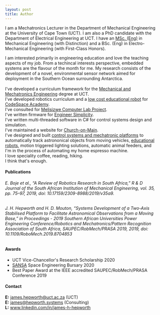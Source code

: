 ```yaml
---
layout: post
title: Author
---
```


I am a Mechatronics Lecturer in the Department of Mechanical Engineering at the University of Cape Town (UCT). I am also a PhD candidate with the Department of Electrical Engineering at UCT. I have an [MSc. (Eng)](https://github.com/opus-meum/masters) in Mechanical Engineering (with Distinction) and a BSc. (Eng) in Electro-Mechanical Engineering (with First-Class Honors).

I am interested primarily in engineering education and love the teaching aspects of my job. From a techincal interests perspective, embedded systems are the flavour of the month for me. My research consists of the development of a novel, environmental sensor network aimed for deployment in the Southern Ocean surrounding Antarctica.<br><br>
I've developed a curriculum framework for the [Mechanical and Mechatronics Engineering](http://www.mecheng.uct.ac.za/mec/ug/bsc-elec-mech-eng) degree at UCT.<br>
I've developed robotics curriculum and a [low cost educational robot](https://i.imgur.com/zl1sJ1g.jpg) for [CodeSpace Academy](https://www.codespace.co.za).<br>
I've consulted for [Melisizwe Computer Lab Project](https://melisizwe.co.za).<br>
I've written firmware for [Engineer Simplicity](http://www.engineersimplicity.com).<br>
I've written multi-threaded software in C# for control systems design and simulation.<br>
I've maintained a website for [Church-on-Main](https://churchonmain.org.za).<br>
I've designed and built [control systems and mechatronic platforms](https://imgur.com/a/ePyzVF8) to automatically track astrononical objects from moving vehicles, [educational robots](https://imgur.com/a/t6GHrvK), motion triggered lighting solutions, automatic animal feeders, and I'm in the process of automating my home espresso machine.<br>
I love speciality coffee, reading, hiking.<br>
I think that's enough.

#### Publications
###### E. Boje et al., “A Review of Robotics Research in South Africa,” R & D Journal of the South African Institution of Mechanical Engineering, vol. 35, pp. 75–97, 2019, doi: 10.17159/2309-8988/2019/v35a9.
###### J. H. Hepworth and H. D. Mouton, “Systems Development of a Two-Axis Stabilised Platform to Facilitate Astronomical Observations from a Moving Base,” in Proceedings - 2019 Southern African Universities Power Engineering Conference/Robotics and Mechatronics/Pattern Recognition Association of South Africa, SAUPEC/RobMech/PRASA 2019, 2019, doi: 10.1109/RoboMech.2019.8704853

#### Awards
* UCT Vice-Chancellor's Research Scholarship 2020
* [SANSA](https://www.sansa.org.za) Space Engineering Bursary 2020
* Best Paper Award at the IEEE accredited SAUPEC/RobMech/PRASA Conference 2019

#### Contact
<div style = "text-align: justify;
  text-indent: 0em;
  text-justify: inter-word;">
  <strong>E:</strong> <a href="mailto:james.hepworth@uct.ac.za">james.hepworth@uct.ac.za</a> (UCT)<br>
  <strong>E:</strong> <a href="mailto:james@hepworth.systems">james@hepworth.systems</a> (Consulting)<br>
  <strong>L:</strong> <a href="www.linkedin.com/in/james-h-hepworth]"> www.linkedin.com/in/james-h-hepworth</a>
</div>




